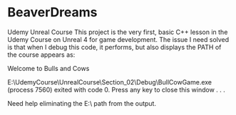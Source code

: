 # BeaverDreams
Udemy Unreal Course
This project is the very first, basic C++ lesson in the Udemy Course on Unreal 4 for game development. The issue I need solved is that when I debug this code, it performs, but also displays the PATH of the course
appears as:

Welcome to Bulls and Cows

E:\UdemyCourse\UnrealCourse\Section_02\Debug\BullCowGame.exe (process 7560) exited with code 0.
Press any key to close this window . . .

Need help eliminating the E:\ path from the output.
